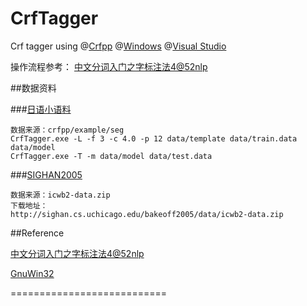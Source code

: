 # CrfTagger
Crf tagger using @[Crfpp](https://github.com/taku910/crfpp) @[Windows](https://www.microsoft.com/zh-cn/windows) @[Visual Studio](https://visualstudio.microsoft.com/zh-hans/)

操作流程参考：
[中文分词入门之字标注法4@52nlp](http://www.52nlp.cn/%E4%B8%AD%E6%96%87%E5%88%86%E8%AF%8D%E5%85%A5%E9%97%A8%E4%B9%8B%E5%AD%97%E6%A0%87%E6%B3%A8%E6%B3%954)

##数据资料

###[日语小语料](https://github.com/taku910/crfpp/tree/master/example/seg)
```
数据来源：crfpp/example/seg
CrfTagger.exe -L -f 3 -c 4.0 -p 12 data/template data/train.data data/model
CrfTagger.exe -T -m data/model data/test.data
```

###[SIGHAN2005](http://sighan.cs.uchicago.edu/bakeoff2005/)
```
数据来源：icwb2-data.zip
下载地址：
http://sighan.cs.uchicago.edu/bakeoff2005/data/icwb2-data.zip
```


##Reference

[中文分词入门之字标注法4@52nlp](http://www.52nlp.cn/%E4%B8%AD%E6%96%87%E5%88%86%E8%AF%8D%E5%85%A5%E9%97%A8%E4%B9%8B%E5%AD%97%E6%A0%87%E6%B3%A8%E6%B3%954)

[GnuWin32](http://gnuwin32.sourceforge.net/packages/diffutils.htm)

===========================